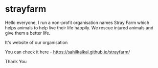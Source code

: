 # strayfarm
Hello everyone,
I run a non-profit organisation names Stray Farm which helps animals to help live their life happily.
We rescue injured animals and give them a better life.

It's website of our organisation

You can check it here - https://sahilkalkal.github.io/strayfarm/

Thank You
